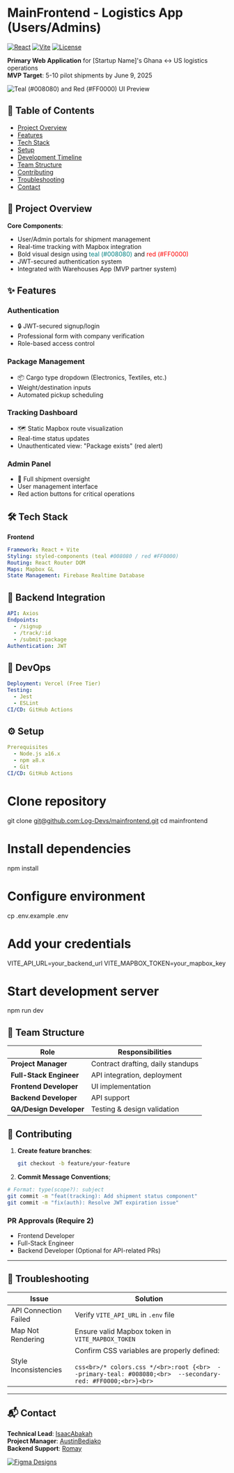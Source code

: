 # MainFrontend - Logistics App (Users/Admins)

[![React](https://img.shields.io/badge/React-18.2.0-blue)](https://reactjs.org/)
[![Vite](https://img.shields.io/badge/Vite-4.4.5-blueviolet)](https://vitejs.dev/)
[![License](https://img.shields.io/badge/License-MIT-green)](https://opensource.org/licenses/MIT)

**Primary Web Application** for [Startup Name]'s Ghana ↔ US logistics operations  
**MVP Target**: 5-10 pilot shipments by June 9, 2025

![Teal (#008080) and Red (#FF0000) UI Preview](https://via.placeholder.com/800x400/008080/FF0000?text=Modern+Logistics+UI)

## 📖 Table of Contents
- [Project Overview](#-project-overview)
- [Features](#-features)
- [Tech Stack](#-tech-stack)
- [Setup](#%EF%B8%8F-setup)
- [Development Timeline](#-development-timeline)
- [Team Structure](#-team-structure)
- [Contributing](#-contributing)
- [Troubleshooting](#-troubleshooting)
- [Contact](#-contact)

## 🌟 Project Overview
**Core Components**:
- User/Admin portals for shipment management
- Real-time tracking with Mapbox integration
- Bold visual design using <span style="color: #008080">teal (#008080)</span> and <span style="color: #FF0000">red (#FF0000)</span>
- JWT-secured authentication system
- Integrated with Warehouses App (MVP partner system)

## ✨ Features
### Authentication
- 🔒 JWT-secured signup/login
- Professional form with company verification
- Role-based access control

### Package Management
- 📦 Cargo type dropdown (Electronics, Textiles, etc.)
- Weight/destination inputs
- Automated pickup scheduling

### Tracking Dashboard
- 🗺️ Static Mapbox route visualization
- Real-time status updates
- Unauthenticated view: "Package exists" (red alert)

### Admin Panel
- 👮 Full shipment oversight
- User management interface
- Red action buttons for critical operations

## 🛠 Tech Stack
**Frontend**  
```yaml
Framework: React + Vite
Styling: styled-components (teal #008080 / red #FF0000)
Routing: React Router DOM
Maps: Mapbox GL
State Management: Firebase Realtime Database
```
## 🔗 Backend Integration
```yaml
API: Axios
Endpoints: 
  - /signup
  - /track/:id 
  - /submit-package
Authentication: JWT
```
## 🚀 DevOps
```yaml
Deployment: Vercel (Free Tier)
Testing: 
  - Jest 
  - ESLint
CI/CD: GitHub Actions
```
## ⚙️ Setup
```yaml
Prerequisites
  - Node.js ≥16.x
  - npm ≥8.x
  - Git
CI/CD: GitHub Actions
```
# Clone repository
git clone [git@github.com:Log-Devs/mainfrontend.git](https://github.com/Log-Devs/mainfrontend.git)
cd mainfrontend

# Install dependencies
npm install

# Configure environment
cp .env.example .env
# Add your credentials
VITE_API_URL=your_backend_url
VITE_MAPBOX_TOKEN=your_mapbox_key

# Start development server
npm run dev
## 👥 Team Structure

| Role                  | Responsibilities                          |
|-----------------------|-------------------------------------------|
| **Project Manager**   | Contract drafting, daily standups         |
| **Full-Stack Engineer** | API integration, deployment             |
| **Frontend Developer** | UI implementation                       |
| **Backend Developer**  | API support                             |
| **QA/Design Developer** | Testing & design validation            |

## 🤝 Contributing

1. **Create feature branches**:
   ```bash
   git checkout -b feature/your-feature
   ```


2. **Commit Message Conventions**;
```bash
# Format: type(scope?): subject
git commit -m "feat(tracking): Add shipment status component"
git commit -m "fix(auth): Resolve JWT expiration issue"
```
### PR Approvals (Require 2)
- Frontend Developer
- Full-Stack Engineer
- Backend Developer (Optional for API-related PRs)

---

## 🚨 Troubleshooting

| Issue                  | Solution                                                                 |
|------------------------|--------------------------------------------------------------------------|
| API Connection Failed  | Verify `VITE_API_URL` in `.env` file                                     |
| Map Not Rendering      | Ensure valid Mapbox token in `VITE_MAPBOX_TOKEN`                         |
| Style Inconsistencies  | Confirm CSS variables are properly defined:<br><br>```css<br>/* colors.css */<br>:root {<br>  --primary-teal: #008080;<br>  --secondary-red: #FF0000;<br>}<br>``` |

---

## 📬 Contact
**Technical Lead**: [IsaacAbakah](mailto:austinbediako4@gmail.com)  
**Project Manager**: [AustinBediako](mailto:austinbediako4@gmail.com)  
**Backend Support**: [Romay](mailto:austinbediako4@gmail.com)

[![Figma Designs](https://img.shields.io/badge/Figma_Designs-FF0000?style=for-the-badge&logo=figma&logoColor=white)](https://figma.com/your-design-link)

